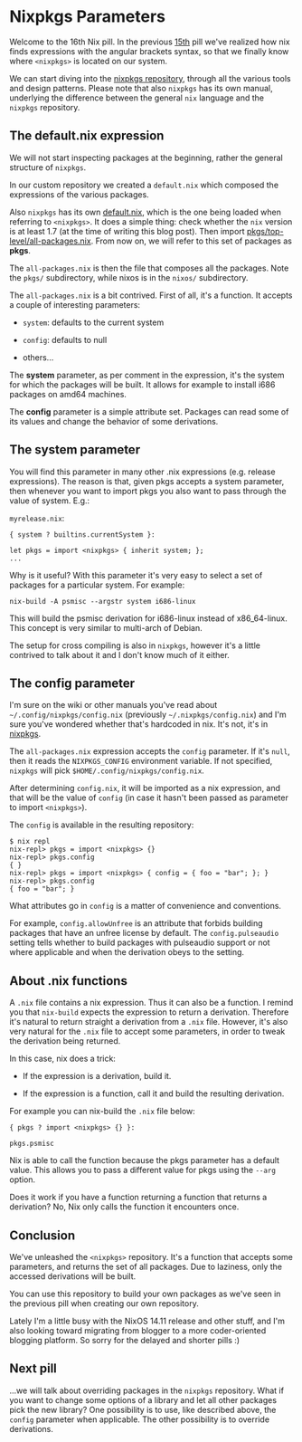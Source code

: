 # Nixpkgs Parameters

Welcome to the 16th Nix pill. In the previous [15th](15-nix-search-paths.md) pill we\'ve realized how nix finds expressions with the angular brackets syntax, so that we finally know where `<nixpkgs>` is located on our system.

We can start diving into the [nixpkgs repository](https://github.com/NixOS/nixpkgs), through all the various tools and design patterns. Please note that also `nixpkgs` has its own manual, underlying the difference between the general `nix` language and the `nixpkgs` repository.

## The default.nix expression

We will not start inspecting packages at the beginning, rather the general structure of `nixpkgs`.

In our custom repository we created a `default.nix` which composed the expressions of the various packages.

Also `nixpkgs` has its own [default.nix](https://github.com/NixOS/nixpkgs/blob/master/default.nix), which is the one being loaded when referring to `<nixpkgs>`. It does a simple thing: check whether the `nix` version is at least 1.7 (at the time of writing this blog post). Then import [pkgs/top-level/all-packages.nix](https://github.com/NixOS/nixpkgs/blob/master/pkgs/top-level/all-packages.nix). From now on, we will refer to this set of packages as **pkgs**.

The `all-packages.nix` is then the file that composes all the packages. Note the `pkgs/` subdirectory, while nixos is in the `nixos/` subdirectory.

The `all-packages.nix` is a bit contrived. First of all, it\'s a function. It accepts a couple of interesting parameters:

-   `system`: defaults to the current system

-   `config`: defaults to null

-   others\...

The **system** parameter, as per comment in the expression, it\'s the system for which the packages will be built. It allows for example to install i686 packages on amd64 machines.

The **config** parameter is a simple attribute set. Packages can read some of its values and change the behavior of some derivations.

## The system parameter

You will find this parameter in many other .nix expressions (e.g. release expressions). The reason is that, given pkgs accepts a system parameter, then whenever you want to import pkgs you also want to pass through the value of system. E.g.:

`myrelease.nix`:

    { system ? builtins.currentSystem }:

    let pkgs = import <nixpkgs> { inherit system; };
    ...

Why is it useful? With this parameter it\'s very easy to select a set of packages for a particular system. For example:

    nix-build -A psmisc --argstr system i686-linux

This will build the psmisc derivation for i686-linux instead of x86_64-linux. This concept is very similar to multi-arch of Debian.

The setup for cross compiling is also in `nixpkgs`, however it\'s a little contrived to talk about it and I don\'t know much of it either.

## The config parameter

I\'m sure on the wiki or other manuals you\'ve read about `~/.config/nixpkgs/config.nix` (previously `~/.nixpkgs/config.nix`) and I\'m sure you\'ve wondered whether that\'s hardcoded in nix. It\'s not, it\'s in [nixpkgs](https://github.com/NixOS/nixpkgs/blob/32c523914fdb8bf9cc7912b1eba023a8daaae2e8/pkgs/top-level/impure.nix#L28).

The `all-packages.nix` expression accepts the `config` parameter. If it\'s `null`, then it reads the `NIXPKGS_CONFIG` environment variable. If not specified, `nixpkgs` will pick `$HOME/.config/nixpkgs/config.nix`.

After determining `config.nix`, it will be imported as a nix expression, and that will be the value of `config` (in case it hasn\'t been passed as parameter to import `<nixpkgs>`).

The `config` is available in the resulting repository:

    $ nix repl
    nix-repl> pkgs = import <nixpkgs> {}
    nix-repl> pkgs.config
    { }
    nix-repl> pkgs = import <nixpkgs> { config = { foo = "bar"; }; }
    nix-repl> pkgs.config
    { foo = "bar"; }

What attributes go in `config` is a matter of convenience and conventions.

For example, `config.allowUnfree` is an attribute that forbids building packages that have an unfree license by default. The `config.pulseaudio` setting tells whether to build packages with pulseaudio support or not where applicable and when the derivation obeys to the setting.

## About .nix functions

A `.nix` file contains a nix expression. Thus it can also be a function. I remind you that `nix-build` expects the expression to return a derivation. Therefore it\'s natural to return straight a derivation from a `.nix` file. However, it\'s also very natural for the `.nix` file to accept some parameters, in order to tweak the derivation being returned.

In this case, nix does a trick:

-   If the expression is a derivation, build it.

-   If the expression is a function, call it and build the resulting derivation.

For example you can nix-build the `.nix` file below:

    { pkgs ? import <nixpkgs> {} }:

    pkgs.psmisc

Nix is able to call the function because the pkgs parameter has a default value. This allows you to pass a different value for pkgs using the `--arg` option.

Does it work if you have a function returning a function that returns a derivation? No, Nix only calls the function it encounters once.

## Conclusion

We\'ve unleashed the `<nixpkgs>` repository. It\'s a function that accepts some parameters, and returns the set of all packages. Due to laziness, only the accessed derivations will be built.

You can use this repository to build your own packages as we\'ve seen in the previous pill when creating our own repository.

Lately I\'m a little busy with the NixOS 14.11 release and other stuff, and I\'m also looking toward migrating from blogger to a more coder-oriented blogging platform. So sorry for the delayed and shorter pills :)

## Next pill

\...we will talk about overriding packages in the `nixpkgs` repository. What if you want to change some options of a library and let all other packages pick the new library? One possibility is to use, like described above, the `config` parameter when applicable. The other possibility is to override derivations.
